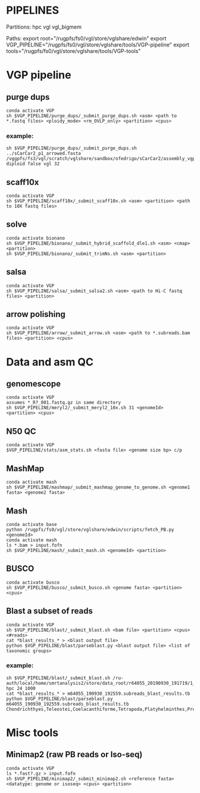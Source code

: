 # PIPELINES

Partitions:
hpc
vgl
vgl_bigmem

Paths:
export root="/rugpfs/fs0/vgl/store/vglshare/edwin"
export VGP_PIPELINE="/rugpfs/fs0/vgl/store/vglshare/tools/VGP-pipeline"
export tools="/rugpfs/fs0/vgl/store/vglshare/tools/VGP-tools"

# VGP pipeline

## purge dups
	conda activate VGP
	sh $VGP_PIPELINE/purge_dups/_submit_purge_dups.sh <asm> <path to *.fastq files> <ploidy_mode> <rm_OVLP_only> <partition> <cpus>

### example:
	sh $VGP_PIPELINE/purge_dups/_submit_purge_dups.sh ../sCarCar2_p1_arrowed.fasta /vggpfs/fs3/vgl/scratch/vglshare/sandbox/ofedrigo/sCarCar2/assembly_vgp/intermediates/purge_dups/fastq/ diploid false vgl 32

## scaff10x
	conda activate VGP
	sh $VGP_PIPELINE/scaff10x/_submit_scaff10x.sh <asm> <partition> <path to 10X fastq files>
	
## solve
	conda activate bionano
	sh $VGP_PIPELINE/bionano/_submit_hybrid_scaffold_dle1.sh <asm> <cmap> <partition>
	sh $VGP_PIPELINE/bionano/_submit_trimNs.sh <asm> <partition>

## salsa
	conda activate VGP
	sh $VGP_PIPELINE/salsa/_submit_salsa2.sh <asm> <path to Hi-C fastq files> <partition>

## arrow polishing
	conda activate VGP
	sh $VGP_PIPELINE/arrow/_submit_arrow.sh <asm> <path to *.subreads.bam files> <partition> <cpus>

# Data and asm QC	

## genomescope
	conda activate VGP
	assumes *_R?_001.fastq.gz in same directory
	sh $VGP_PIPELINE/meryl2/_submit_meryl2_10x.sh 31 <genomeId> <partition> <cpus>

## N50 QC
	conda activate VGP
	$VGP_PIPELINE/stats/asm_stats.sh <fasta file> <genome size bp> c/p

## MashMap
	conda activate mash
	sh $VGP_PIPELINE/mashmap/_submit_mashmap_genome_to_genome.sh <genome1 fasta> <genome2 fasta>

## Mash
	conda activate base
	python /rugpfs/fs0/vgl/store/vglshare/edwin/scripts/fetch_PB.py <genomeId>
	conda activate mash
	ls *.bam > input.fofn
	sh $VGP_PIPELINE/mash/_submit_mash.sh <genomeId> <partition>

## BUSCO
	conda activate busco
	sh $VGP_PIPELINE/busco/_submit_busco.sh <genome fasta> <partition> <cpus>

## Blast a subset of reads
	conda activate VGP
	sh $VGP_PIPELINE/blast/_submit_blast.sh <bam file> <partition> <cpus> <#reads>
	cat *blast_results_* > <blast output file>
	python $VGP_PIPELINE/blast/parseblast.py <blast output file> <list of taxonomic groups>
	
### example:
	sh $VGP_PIPELINE/blast/_submit_blast.sh /ru-auth/local/home/smrtanalysis2/store/data_root/r64055_20190930_191719/1_A01/m64055_190930_192559.subreads.bam hpc 24 1000
	cat *blast_results_* > m64055_190930_192559.subreads_blast_results.tb
	python $VGP_PIPELINE/blast/parseblast.py m64055_190930_192559.subreads_blast_results.tb Chondrichthyes,Teleostei,Coelacanthiforme,Tetrapoda,Platyhelminthes,Protostomia,Viridiplantae,Fungi,Bacteria
	
# Misc tools
## Minimap2 (raw PB reads or Iso-seq)
	conda activate VGP
	ls *.fast?.gz > input.fofn
	sh $VGP_PIPELINE/minimap2/_submit_minimap2.sh <reference fasta> <datatype: genome or isoseq> <cpus> <partition>